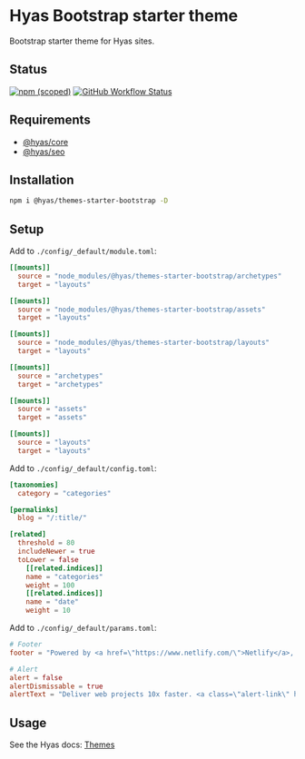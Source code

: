 # Hyas Bootstrap starter theme

Bootstrap starter theme for Hyas sites.

## Status

[![npm (scoped)](https://img.shields.io/npm/v/@hyas/themes-starter-bootstrap?style=flat-square)](https://www.npmjs.com/package/@hyas/themes-starter-bootstrap) [![GitHub Workflow Status](https://img.shields.io/github/workflow/status/h-enk/hyas-themes-starter-bootstrap/CodeQL?style=flat-square)]((https://github.com/h-enk/hyas-themes-starter-bootstrap/actions/workflows/codeql.yml))

## Requirements

- [@hyas/core](https://www.npmjs.com/package/@hyas/core)
- [@hyas/seo](https://www.npmjs.com/package/@hyas/seo)

## Installation

```bash
npm i @hyas/themes-starter-bootstrap -D
```

## Setup

Add to `./config/_default/module.toml`:

```toml
[[mounts]]
  source = "node_modules/@hyas/themes-starter-bootstrap/archetypes"
  target = "layouts"

[[mounts]]
  source = "node_modules/@hyas/themes-starter-bootstrap/assets"
  target = "layouts"

[[mounts]]
  source = "node_modules/@hyas/themes-starter-bootstrap/layouts"
  target = "layouts"

[[mounts]]
  source = "archetypes"
  target = "archetypes"

[[mounts]]
  source = "assets"
  target = "assets"

[[mounts]]
  source = "layouts"
  target = "layouts"
```

Add to `./config/_default/config.toml`:

```toml
[taxonomies]
  category = "categories"

[permalinks]
  blog = "/:title/"

[related]
  threshold = 80
  includeNewer = true
  toLower = false
    [[related.indices]]
    name = "categories"
    weight = 100
    [[related.indices]]
    name = "date"
    weight = 10
```

Add to `./config/_default/params.toml`:

```toml
# Footer
footer = "Powered by <a href=\"https://www.netlify.com/\">Netlify</a>, <a href=\"https://gohugo.io/\">Hugo</a>, and <a href=\"https://gethyas.com/\">Hyas</a>"

# Alert
alert = false
alertDismissable = true
alertText = "Deliver web projects 10x faster. <a class=\"alert-link\" href=\"https://www.netlify.com/whitepaper/\" target=\"_blank\" rel=\"noopener\">Get the free enterprise paper →</a>"
```

## Usage

See the Hyas docs: [Themes](https://gethyas.com/docs/reference-guides/themes/)
